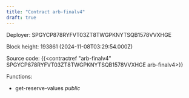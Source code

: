 ```yaml
---
title: "Contract arb-finalv4"
draft: true
---
```

Deployer: SPGYCP878RYFVT03ZT8TWGPKNYTSQB1578VVXHGE


 



Block height: 193861 (2024-11-08T03:29:54.000Z)

Source code: {{<contractref "arb-finalv4" SPGYCP878RYFVT03ZT8TWGPKNYTSQB1578VVXHGE arb-finalv4>}}

Functions:

* get-reserve-values _public_
